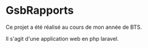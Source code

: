 # GsbRapports

Ce projet a été réalisé au cours de mon année de BTS.

Il s'agit d'une application web en php laravel.
